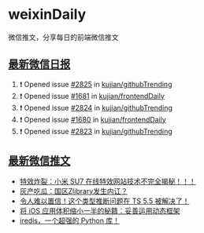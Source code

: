 # weixinDaily
微信推文，分享每日的前端微信推文

## [最新微信日报](https://github.com/kujian/weixinDaily/issues)

<!--START_SECTION:activity-->
1. ❗ Opened issue [#2825](https://github.com/kujian/githubTrending/issues/2825) in [kujian/githubTrending](https://github.com/kujian/githubTrending)
2. ❗ Opened issue [#1681](https://github.com/kujian/frontendDaily/issues/1681) in [kujian/frontendDaily](https://github.com/kujian/frontendDaily)
3. ❗ Opened issue [#2824](https://github.com/kujian/githubTrending/issues/2824) in [kujian/githubTrending](https://github.com/kujian/githubTrending)
4. ❗ Opened issue [#1680](https://github.com/kujian/frontendDaily/issues/1680) in [kujian/frontendDaily](https://github.com/kujian/frontendDaily)
5. ❗ Opened issue [#2823](https://github.com/kujian/githubTrending/issues/2823) in [kujian/githubTrending](https://github.com/kujian/githubTrending)
<!--END_SECTION:activity-->


## [最新微信推文](https://weixin.qdkfweb.cn/)

<!-- BLOG-POST-LIST:START -->
- [特效炸裂：小米 SU7 在线特效网站技术不完全揭秘！！！](https://weixin.qdkfweb.cn/41943.html)
- [灰产吃瓜：国区Zlibrary发生内讧？](https://weixin.qdkfweb.cn/41928.html)
- [令人难以置信！这个类型推断问题在 TS 5.5 被解决了！](https://weixin.qdkfweb.cn/41931.html)
- [将 iOS 应用体积缩小一半的秘籍：妥善运用动态框架](https://weixin.qdkfweb.cn/41932.html)
- [iredis，一个超强的 Python 库！](https://weixin.qdkfweb.cn/41933.html)
<!-- BLOG-POST-LIST:END -->